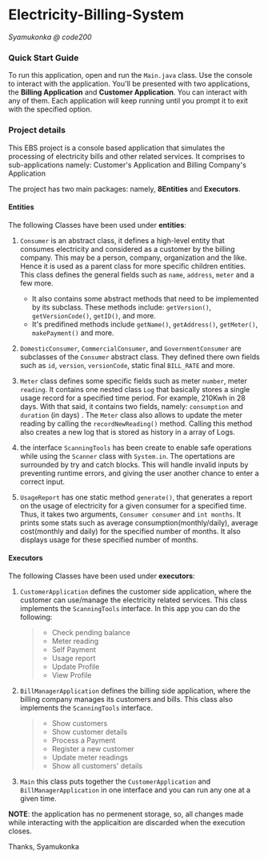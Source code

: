 # Electricity-Billing-System
_Syamukonka @ code200_

### Quick Start Guide
To run this application, open and run the `Main.java` class. Use the console to interact with the application. You'll be presented with two applications, the **Billing Application** and **Customer Application**. You can interact with any of them. Each application will keep running until you prompt it to exit with the specified option. 


### Project details
This EBS project is a console based application that simulates the processing of electricity bills and other related services. It comprises to sub-applications namely: Customer's Application and Billing Company's Application<br>

The project has two main packages: namely, **8Entities** and **Executors**.

#### Entities
The following Classes have been used under **entities**:

1. `Consumer` is an abstract class, it defines a high-level entity that consumes electricity and considered as a customer by the billing company. This may be a person, company, organization and the like. Hence it is used as a parent class for more specific children entities. <br>
This class defines the general fields such as `name`, `address`, `meter` and a few more.<br>
    - It also contains some abstract methods that need to be implemented by its subclass. These methods include: `getVersion()`, `getVersionCode()`, `getID()`, and more.
    - It's predifined methods include `getName()`, `getAddress()`, `getMeter()`, `makePayment()` and more.
    
2. `DomesticConsumer`, `CommercialConsumer`, and `GovernmentConsumer` are subclasses of the `Consumer` abstract class. They defined there own fields such as `id`, `version`, `versionCode`, static final `BILL_RATE` and more. 

3. `Meter` class defines some specific fields such as meter `number`, meter `reading`. It contains one nested class `Log` that basically stores a single usage record for a specified time period. For example, 210Kwh in 28 days. With that said, it contains two fields, namely: `consumption` and `duration` (in days) . The `Meter` class also allows to update the meter reading by calling the `recordNewReading()` method. Calling this method also creates a new log that is stored as history in a array of Logs.

4. the interface `ScanningTools` has been create to enable safe operations while using the `Scanner` class with `System.in`. The opertations are surrounded by try and catch blocks. This will handle invalid inputs by preventing runtime errors, and giving the user another chance to enter a correct input.
5. `UsageReport` has one static method `generate()`, that generates a report on the usage of electricity for a given consumer for a specified time. Thus, it takes two arguments, `Consumer consumer` and `int months`. It prints some stats such as average consumption(monthly/daily), average cost(monthly and daily) for the specified number of months. It also displays usage for these specified number of months.

#### Executors
The following Classes have been used under **executors**:

1. `CustomerApplication` defines the customer side application, where the customer can use/manage the electricity related services. This class implements the `ScanningTools` interface. In this app you can do the following:
    >- Check pending balance
    >- Meter reading
    >- Self Payment
    >- Usage report
    >- Update Profile
    >- View Profile<br>
2. `BillManagerApplication` defines the billing side application, where the billing company manages its customers and bills. This class also implements the `ScanningTools` interface.
    >- Show customers
    >- Show customer details
    >- Process a Payment
    >- Register a new customer
    >- Update meter readings
    >- Show all customers' details
3. `Main` this class puts together the `CustomerApplication` and `BillManagerApplication` in one interface and you can run any one at a given time.

__NOTE__: the application has no permenent storage, so, all changes made while interacting with the applicaition are discarded when the execution closes.


Thanks,
Syamukonka
